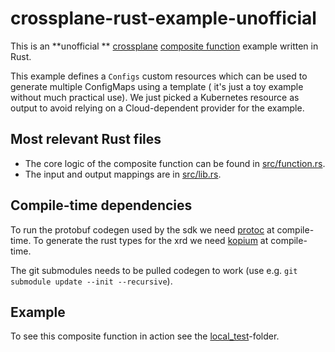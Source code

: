 # crossplane-rust-example-unofficial

This is an **unofficial
** [crossplane](https://www.crossplane.io/) [composite function](https://docs.crossplane.io/latest/guides/write-a-composition-function-in-go/)
example written in Rust.

This example defines a `Configs` custom resources which can be used to generate multiple ConfigMaps using a template (
it's just a toy example without much practical use). We just picked a Kubernetes resource as output to avoid relying on
a Cloud-dependent provider for the example.

## Most relevant Rust files

- The core logic of the composite function can be found in [src/function.rs](src/function.rs).
- The input and output mappings are in [src/lib.rs](src/lib.rs).

## Compile-time dependencies

To run the protobuf codegen used by the sdk we need [protoc](https://protobuf.dev/installation/) at compile-time.
To generate the rust types for the xrd we need [kopium](https://github.com/kube-rs/kopium) at compile-time.

The git submodules needs to be pulled codegen to work (use e.g. `git submodule update --init --recursive`).

## Example

To see this composite function in action see the [local_test](local_test)-folder.